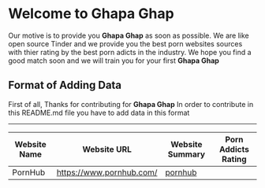 # Welcome to Ghapa Ghap
Our motive is to provide you **Ghapa Ghap** as soon as possible.
We are like open source Tinder and we provide you the best porn websites sources with thier rating by the best porn adicts in the industry.
We hope you find a good match soon and we will train you for your first **Ghapa Ghap**

## Format of Adding Data

First of all, Thanks for contributing for **Ghapa Ghap** In order to contribute in this README.md file you have to add data in this format

-------------------------------------------------------------------
Website Name | Website URL | Website Summary | Porn Addicts Rating |
-------------|-------------|-----------------|---------------------|
| PornHub      | https://www.pornhub.com/ | [pornhub](./porn_websites/pornhub) |
